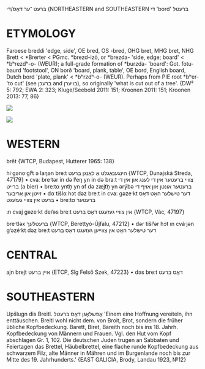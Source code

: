 ברעט
־ער
דאָס/די
(NORTHEASTERN and SOUTHEASTERN די
'bord'
ברעטל

ETYMOLOGY
===========
Faroese breddi 'edge, side', OE bred, OS -bred, OHG bret, MHG bret, NHG Brett < *Brerter < PGmc. *brezd-izō, or *brezda- 'side, edge; board' < *bʰrezdʰ-o- (WEUR); a full-grade formation of *burzda- 'board': Got. fotu-baurd 'footstool', ON borð 'board, plank, table', OE bord, English board, Dutch bord 'plate, plank' < *bʰrzdʰ-o- (WEUR).
Perhaps from PIE root *bʰer- 'to cut' (see ברעכן and בויערן), so originally 'what is cut out of a tree'.
{DW² 5: 792; EWA 2: 323; Kluge/Seebold 2011: 151; Kroonen 2011: 151; Kroonen 2013: 77, 86}

![](https://ia802902.us.archive.org/9/items/Yiddish-Dialect-Maps/map%20-%20FoY3-67%20-%20breyt%20bret%20broyt.jpg)

![](https://ia902902.us.archive.org/9/items/Yiddish-Dialect-Maps/map%20-%20FoY3-181%20-%20bret%20-%20moyl.jpg)

WESTERN
========

brēt {WTCP, Budapest, Hutterer 1965: 138}

hiˑgənoˑglʲt ə laŋən breːt הינגענאָגלט אַ לאַנגן ברעט {WTCP, Dunajská Streda, 47179}
	•	cvaː breˑtər in də lʲeŋ yn in də braːt צוויי ברעטער אין די לענג און אין די ברייט (a bier)
	•	breːtα ynt͡n̩ yn ɔf də zæjt͡n̩ yn ərýbə ברעטער אונטן און אויף די זײַטן און אַריבער
	•	dα tišlα hɔt dəz breːt in cvaː gəzeˑkt דער טישלער האָט דאָס ברעט אין צוויי געזעגט
	•	breːtα ברעטער 

ɩn cvaj gəzeˑkt de/əs breːt אין צוויי געזעגט דאָס ברעט {WTCP, Vác, 47197}

breˑtləx ברעטלעך {WTCP, Berettyó-Újfalu, 47212}
	•	dər tišlʲər hɔt ɩn cváˑjən gʲəzéˑkt dəz breːt דער טישלער האָט אין צווייען געזעגט דאָס ברעט

CENTRAL
========

ajn brejt איין ברעט {ETCP, Sîg Felső Szek, 47223}
	•	dəs breːt דאָס ברעט

SOUTHEASTERN
==============

Upšlugn dis Breitl. אָפּשלאָגן דאָס ברעטל 'Einem eine Hoffnung vereiteln, ihn enttäuschen. Breitl wohl nicht dem. von Broit, Brot, sondern die früher übliche Kopfbedeckung. Barett, Biret, Bareith noch bis ins 18. Jahrh. Kopfbedeckung von Männern und Frauen. Vgl. den Hut vom Kopf abschlagen Gr. 1, 102. Die deutschen Juden trugen an Sabbaten und Feiertagen das Brettel, Häubelbrettel, eine flache runde Kopfbedeckung aus schwarzem Filz, alte Männer in Mähren und im Burgenlande noch bis zur Mitte des 19. Jahrhunderts.' {EAST GALICIA, Brody, Landau 1923, №12}